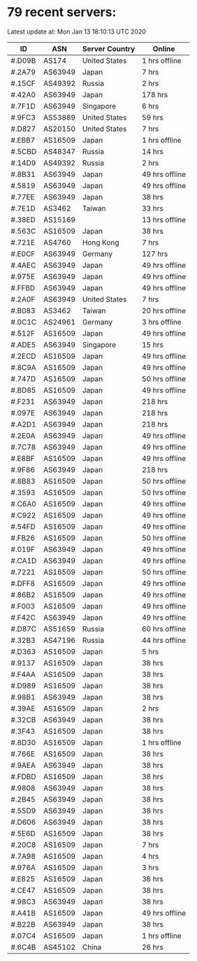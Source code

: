 # 79 recent servers:

Latest update at: Mon Jan 13 18:10:13 UTC 2020

| ID | ASN | Server Country | Online |
| -- | --- | -------------- | ------ |
| #.D09B | AS174 | United States | 1 hrs offline |
| #.2A79 | AS63949 | Japan | 7 hrs |
| #.15CF | AS49392 | Russia | 2 hrs |
| #.42A0 | AS63949 | Japan | 178 hrs |
| #.7F1D | AS63949 | Singapore | 6 hrs |
| #.9FC3 | AS53889 | United States | 59 hrs |
| #.D827 | AS20150 | United States | 7 hrs |
| #.EBB7 | AS16509 | Japan | 1 hrs offline |
| #.5CBD | AS48347 | Russia | 14 hrs |
| #.14D9 | AS49392 | Russia | 2 hrs |
| #.8B31 | AS63949 | Japan | 49 hrs offline |
| #.5819 | AS63949 | Japan | 49 hrs offline |
| #.77EE | AS63949 | Japan | 38 hrs |
| #.7E1D | AS3462 | Taiwan | 33 hrs |
| #.38ED | AS15169 |  | 13 hrs offline |
| #.563C | AS16509 | Japan | 38 hrs |
| #.721E | AS4760 | Hong Kong | 7 hrs |
| #.E0CF | AS63949 | Germany | 127 hrs |
| #.4AEC | AS63949 | Japan | 49 hrs offline |
| #.975E | AS63949 | Japan | 49 hrs offline |
| #.FFBD | AS63949 | Japan | 49 hrs offline |
| #.2A0F | AS63949 | United States | 7 hrs |
| #.B083 | AS3462 | Taiwan | 20 hrs offline |
| #.0C1C | AS24961 | Germany | 3 hrs offline |
| #.512F | AS16509 | Japan | 49 hrs offline |
| #.ADE5 | AS63949 | Singapore | 15 hrs |
| #.2ECD | AS16509 | Japan | 49 hrs offline |
| #.8C9A | AS16509 | Japan | 49 hrs offline |
| #.747D | AS16509 | Japan | 50 hrs offline |
| #.BD85 | AS16509 | Japan | 49 hrs offline |
| #.F231 | AS63949 | Japan | 218 hrs |
| #.097E | AS63949 | Japan | 218 hrs |
| #.A2D1 | AS63949 | Japan | 218 hrs |
| #.2E0A | AS63949 | Japan | 49 hrs offline |
| #.7C78 | AS63949 | Japan | 49 hrs offline |
| #.E8BF | AS16509 | Japan | 49 hrs offline |
| #.9F86 | AS63949 | Japan | 218 hrs |
| #.8B83 | AS16509 | Japan | 50 hrs offline |
| #.3593 | AS16509 | Japan | 50 hrs offline |
| #.C6A0 | AS16509 | Japan | 49 hrs offline |
| #.C922 | AS16509 | Japan | 49 hrs offline |
| #.54FD | AS16509 | Japan | 49 hrs offline |
| #.FB26 | AS16509 | Japan | 50 hrs offline |
| #.019F | AS63949 | Japan | 49 hrs offline |
| #.CA1D | AS63949 | Japan | 49 hrs offline |
| #.7221 | AS16509 | Japan | 50 hrs offline |
| #.DFF8 | AS16509 | Japan | 49 hrs offline |
| #.86B2 | AS16509 | Japan | 49 hrs offline |
| #.F003 | AS16509 | Japan | 49 hrs offline |
| #.F42C | AS63949 | Japan | 49 hrs offline |
| #.D87C | AS51659 | Russia | 60 hrs offline |
| #.32B3 | AS47196 | Russia | 44 hrs offline |
| #.D363 | AS16509 | Japan | 5 hrs |
| #.9137 | AS16509 | Japan | 38 hrs |
| #.F4AA | AS16509 | Japan | 38 hrs |
| #.D989 | AS16509 | Japan | 38 hrs |
| #.98B1 | AS63949 | Japan | 38 hrs |
| #.39AE | AS16509 | Japan | 2 hrs |
| #.32CB | AS63949 | Japan | 38 hrs |
| #.3F43 | AS16509 | Japan | 38 hrs |
| #.8D30 | AS16509 | Japan | 1 hrs offline |
| #.766E | AS16509 | Japan | 38 hrs |
| #.9AEA | AS63949 | Japan | 38 hrs |
| #.FDBD | AS16509 | Japan | 38 hrs |
| #.9808 | AS63949 | Japan | 38 hrs |
| #.2B45 | AS63949 | Japan | 38 hrs |
| #.55D9 | AS63949 | Japan | 38 hrs |
| #.D606 | AS63949 | Japan | 38 hrs |
| #.5E6D | AS16509 | Japan | 38 hrs |
| #.20C8 | AS16509 | Japan | 7 hrs |
| #.7A98 | AS16509 | Japan | 4 hrs |
| #.976A | AS16509 | Japan | 3 hrs |
| #.E825 | AS16509 | Japan | 38 hrs |
| #.CE47 | AS16509 | Japan | 38 hrs |
| #.98C3 | AS63949 | Japan | 38 hrs |
| #.A41B | AS16509 | Japan | 49 hrs offline |
| #.B22B | AS63949 | Japan | 38 hrs |
| #.07C4 | AS16509 | Japan | 1 hrs offline |
| #.6C4B | AS45102 | China | 26 hrs |

